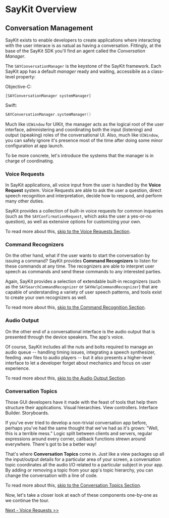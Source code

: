 # SayKit Overview

## Conversation Management

SayKit exists to enable developers to create applications where interacting with the user interace is as natual as having a conversation. Fittingly, at the base of the SayKit SDK you'll find an agent called the *Conversation Manager*.

The `SAYConversationManager` is the keystone of the SayKit framework. Each SayKit app has a default *manager* ready and waiting, accessibile as a class-level property:

Objective-C:
````objc
[SAYConversationManager systemManager]
````

Swift:
````swift
SAYConversationManager.systemManager()
````

Much like `UIWindow` for UIKit, the manager acts as the logical root of the user interface, administering and coordinating both the input (listening) and output (speaking) roles of the conversational UI. Also, much like `UIWindow`, you can safely ignore it's presence most of the time after doing some minor configuration at app launch.

To be more concrete, let's introduce the systems that the manager is in charge of coordinating.

### Voice Requests

In SayKit applications, all voice input from the user is handled by the **Voice Request** system. Voice Requests are able to ask the user a question, direct speech recognition and interpretation, decide how to respond, and perform many other duties.

SayKit provides a collection of built-in voice requests for common inqueries (such as the `SAYConfirmationRequest`, which asks the user a yes-or-no question), as well as extensive options for customizing your own.

To read more about this, [skip to the Voice Requests Section](./02-voice-requests.md).

### Command Recognizers

On the other hand, what if the user wants to start the conversation by issuing a command? SayKit provides **Command Recognizers** to listen for these commands at any time. The recognizers are able to interpret user speech as commands and send these commands to any interested parties.

Again, SayKit provides a selection of extendable built-in recognizers (such as the `SAYSearchCommandRecognizer` or `SAYHelpCommandRecognizer`) that are capable of understanding a variety of user speech patterns, and tools exist to create your own recognizers as well.

To read more about this, [skip to the Command Recognition Section](./03-command-recognition.md).

### Audio Output

On the other end of a conversational interface is the audio output that is presented through the device speakers. The app's voice.

Of course, SayKit includes all the nuts and bolts required to manage an audio queue -- handling timing issues, integrating a speech synthesizer, feeding .wav files to audio players -- but it also presents a higher-level interface to let a developer forget about mechanics and focus on user experience.

To read more about this, [skip to the Audio Output Section](./04-audio-output.md).

### Conversation Topics

Those GUI developers have it made with the feast of tools that help them structure their applications. Visual hierarchies. View controllers. Interface Builder. Storyboards.

If you've ever tried to develop a non-trivial conversation app before, perhaps you've had the same thought that we've had as it's grown: "Well, this is a terrible mess." Logic split between clients and servers, regular expressions around every corner, callback functions strewn around everywhere. There's got to be a better way!

That's where **Conversation Topics** come in. Just like a view packages up all the input/output details for a particular area of your screen, a conversation topic coordinates all the audio I/O related to a particular subject in your app. By adding or removing a topic from your app's topic hierarchy, you can change the conversation with a line of code.

To read more about this, [skip to the Conversation Topics Section](./05-conversation-topics.md).

Now, let's take a closer look at each of these components one-by-one as we continue the tour.

[Next - Voice Requests >>](./02-voice-requests.md)
